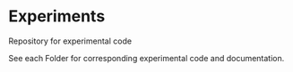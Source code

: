# Experiments

Repository for experimental code

See each Folder for corresponding experimental code and documentation.


